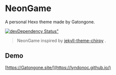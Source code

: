 # NeonGame
A personal Hexo theme made by Gatongone.

[![devDependency Status"](https://img.shields.io/david/dev/lyndonoc/hexo-theme-pandollo.svg?style=flat-square)](https://david-dm.org/lyndonoc/hexo-theme-pandollo?type=dev)


> NeonGame inspired by [jekyll-theme-chirpy](https://github.com/cotes2020/jekyll-theme-chirpy/) .

## Demo
[https://Gatongone.site/](https://lyndonoc.github.io/)


